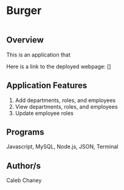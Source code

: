 # Burger
![]()
## Overview
This is an application that

Here is a link to the deployed webpage: []

## Application Features
1) Add departments, roles, and employees
2) View departments, roles, and employees
3) Update employee roles

## Programs 
Javascript, MySQL, Node.js, JSON, Terminal

## Author/s
Caleb Chaney
